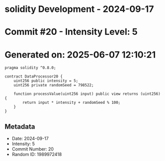 ﻿# solidity Development - 2024-09-17
# Commit #20 - Intensity Level: 5
# Generated on: 2025-06-07 12:10:21
```solidity
pragma solidity ^0.8.0;

contract DataProcessor20 {
    uint256 public intensity = 5;
    uint256 private randomSeed = 798522;

    function processValue(uint256 input) public view returns (uint256) {
        return input * intensity + randomSeed % 100;
    }
}
```
## Metadata
- Date: 2024-09-17
- Intensity: 5
- Commit Number: 20
- Random ID: 1989972418
